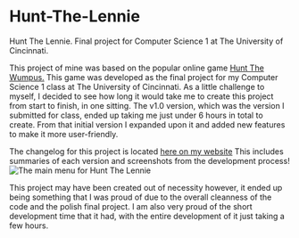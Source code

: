# Hunt-The-Lennie
Hunt The Lennie. Final project for Computer Science 1 at The University of Cincinnati.

This project of mine was based on the popular online game [Hunt The Wumpus.](https://en.wikipedia.org/wiki/Hunt_the_Wumpus) This game was developed as the final project for my Computer Science 1 class at The University of Cincinnati. As a little challenge to myself, I decided to see how long it would take me to create this project from start to finish, in one sitting. The v1.0 version, which was the version I submitted for class, ended up taking me just under 6 hours in total to create. From that initial version I expanded upon it and added new features to make it more user-friendly.

The changelog for this project is located [here on my website](http://alexdgray.com/pages/projects/huntTheLennieDetails.php) This includes summaries of each version and screenshots from the development process!
![The main menu for Hunt The Lennie](http://alexdgray.com//images/huntLennie/mainMenu.png)

This project may have been created out of necessity however, it ended up being something that I was proud of due to the overall cleanness of the code and the polish final project. I am also very proud of the short development time that it had, with the entire development of it just taking a few hours.
